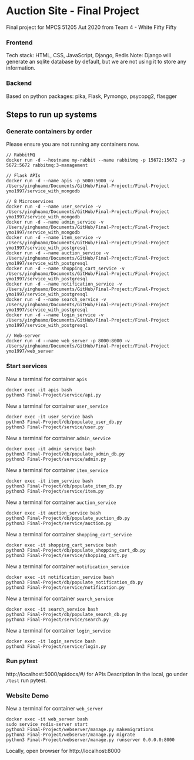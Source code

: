 # Auction Site - Final Project

Final project for MPCS 51205 Aut 2020 from Team 4 - White Fifty Fifty 

### Frontend

Tech stack: HTML, CSS, JavaScript, Django, Redis 
Note: Django will generate an sqlite database by default, but we are not using it to store any information.

### Backend
Based on python packages: pika, Flask, Pymongo, psycopg2, flasgger

## Steps to run up systems
### Generate containers by order
Please ensure you are not running any containers now.

```
// RabbitMQ
docker run -d --hostname my-rabbit --name rabbitmq -p 15672:15672 -p 5672:5672 rabbitmq:3-management

// Flask APIs
docker run -d --name apis -p 5000:5000 -v /Users/yinghuamo/Documents/GitHub/Final-Project:/Final-Project ymo1997/service_with_mongodb

// 8 Microservices
docker run -d --name user_service -v /Users/yinghuamo/Documents/GitHub/Final-Project:/Final-Project ymo1997/service_with_mongodb
docker run -d --name admin_service -v /Users/yinghuamo/Documents/GitHub/Final-Project:/Final-Project ymo1997/service_with_mongodb
docker run -d --name item_service -v /Users/yinghuamo/Documents/GitHub/Final-Project:/Final-Project ymo1997/service_with_postgresql
docker run -d --name auction_service -v /Users/yinghuamo/Documents/GitHub/Final-Project:/Final-Project ymo1997/service_with_postgresql
docker run -d --name shopping_cart_service -v /Users/yinghuamo/Documents/GitHub/Final-Project:/Final-Project ymo1997/service_with_postgresql
docker run -d --name notification_service -v /Users/yinghuamo/Documents/GitHub/Final-Project:/Final-Project ymo1997/service_with_postgresql
docker run -d --name search_service -v /Users/yinghuamo/Documents/GitHub/Final-Project:/Final-Project ymo1997/service_with_postgresql
docker run -d --name login_service -v /Users/yinghuamo/Documents/GitHub/Final-Project:/Final-Project ymo1997/service_with_postgresql

// Web-server
docker run -d --name web_server -p 8000:8000 -v /Users/yinghuamo/Documents/GitHub/Final-Project:/Final-Project ymo1997/web_server

```
### Start services
New a terminal for container `apis`
```
docker exec -it apis bash
python3 Final-Project/service/api.py
```

New a terminal for container `user_service`
```
docker exec -it user_service bash
python3 Final-Project/db/populate_user_db.py 
python3 Final-Project/service/user.py 
``` 

New a terminal for container `admin_service`
```
docker exec -it admin_service bash
python3 Final-Project/db/populate_admin_db.py 
python3 Final-Project/service/admin.py 
``` 

New a terminal for container `item_service`
```
docker exec -it item_service bash
python3 Final-Project/db/populate_item_db.py 
python3 Final-Project/service/item.py 
``` 

New a terminal for container `auction_service`
```
docker exec -it auction_service bash
python3 Final-Project/db/populate_auction_db.py 
python3 Final-Project/service/auction.py 
``` 

New a terminal for container `shopping_cart_service`
```
docker exec -it shopping_cart_service bash
python3 Final-Project/db/populate_shopping_cart_db.py 
python3 Final-Project/service/shopping_cart.py 
``` 

New a terminal for container `notification_service`
```
docker exec -it notification_service bash
python3 Final-Project/db/populate_notification_db.py 
python3 Final-Project/service/notification.py 
``` 

New a terminal for container `search_service`
```
docker exec -it search_service bash
python3 Final-Project/db/populate_search_db.py 
python3 Final-Project/service/search.py 
``` 

New a terminal for container `login_service`
```
docker exec -it login_service bash
python3 Final-Project/service/login.py 
``` 

### Run pytest
http://localhost:5000/apidocs/#/ for APIs Description
In the local, go under `/test` run pytest.

### Website Demo

New a terminal for container `web_server`
```
docker exec -it web_server bash
sudo service redis-server start
python3 Final-Project/webserver/manage.py makemigrations
python3 Final-Project/webserver/manage.py migrate
python3 Final-Project/webserver/manage.py runserver 0.0.0.0:8000
``` 

Locally, open browser for http://localhost:8000
